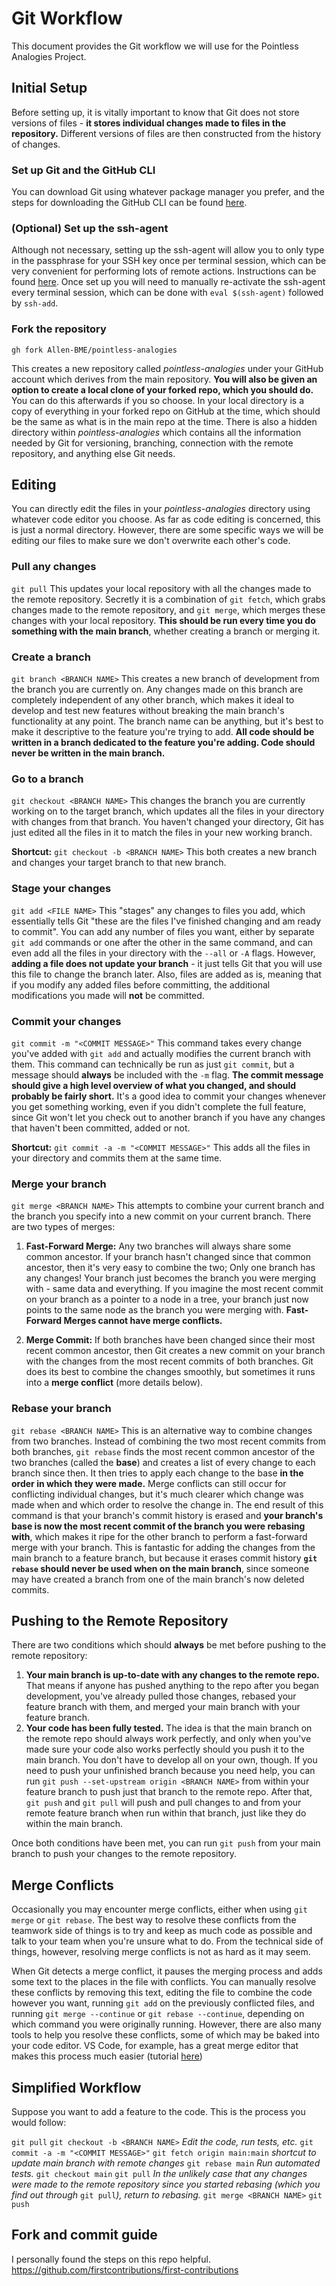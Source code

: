 # Git Workflow

This document provides the Git workflow we will use for the Pointless Analogies Project.

## Initial Setup

Before setting up, it is vitally important to know that Git does not store versions of files - **it stores individual changes made to files in the repository.** Different versions of files are then constructed from the history of changes.

### Set up Git and the GitHub CLI

You can download Git using whatever package manager you prefer, and the steps for downloading the GitHub CLI can be found [here](https://cli.github.com/manual/).

### (Optional) Set up the ssh-agent

Although not necessary, setting up the ssh-agent will allow you to only type in the passphrase for your SSH key once per terminal session, which can be very convenient for performing lots of remote actions. Instructions can be found [here](https://docs.github.com/en/authentication/connecting-to-github-with-ssh/generating-a-new-ssh-key-and-adding-it-to-the-ssh-agent?platform=linux). Once set up you will need to manually re-activate the ssh-agent every terminal session, which can be done with `eval $(ssh-agent)` followed by `ssh-add`.

### Fork the repository

`gh fork Allen-BME/pointless-analogies`

This creates a new repository called *pointless-analogies* under your GitHub account which derives from the main repository. **You will also be given an option to create a local clone of your forked repo, which you should do.** You can do this afterwards if you so choose. In your local directory is a copy of everything in your forked repo on GitHub at the time, which should be the same as what is in the main repo at the time. There is also a hidden directory within *pointless-analogies* which contains all the information needed by Git for versioning, branching, connection with the remote repository, and anything else Git needs.

## Editing

You can directly edit the files in your *pointless-analogies* directory using whatever code editor you choose. As far as code editing is concerned, this is just a normal directory. However, there are some specific ways we will be editing our files to make sure we don't overwrite each other's code.

### Pull any changes

`git pull`
This updates your local repository with all the changes made to the remote repository. Secretly it is a combination of `git fetch`, which grabs changes made to the remote repository, and `git merge`, which merges these changes with your local repository. **This should be run every time you do something with the main branch**, whether creating a branch or merging it.

### Create a branch

`git branch <BRANCH NAME>`
This creates a new branch of development from the branch you are currently on. Any changes made on this branch are completely independent of any other branch, which makes it ideal to develop and test new features without breaking the main branch's functionality at any point. The branch name can be anything, but it's best to make it descriptive to the feature you're trying to add. **All code should be written in a branch dedicated to the feature you're adding. Code should never be written in the main branch.**

### Go to a branch

`git checkout <BRANCH NAME>`
This changes the branch you are currently working on to the target branch, which updates all the files in your directory with changes from that branch. You haven't changed your directory, Git has just edited all the files in it to match the files in your new working branch.

**Shortcut:** `git checkout -b <BRANCH NAME>`
This both creates a new branch and changes your target branch to that new branch.

### Stage your changes

`git add <FILE NAME>`
This "stages" any changes to files you add, which essentially tells Git "these are the files I've finished changing and am ready to commit". You can add any number of files you want, either by separate `git add` commands or one after the other in the same command, and can even add all the files in your directory with the `--all` or `-A` flags. However, **adding a file does not update your branch** - it just tells Git that you will use this file to change the branch later. Also, files are added as is, meaning that if you modify any added files before committing, the additional modifications you made will **not** be committed.

### Commit your changes

`git commit -m "<COMMIT MESSAGE>"`
This command takes every change you've added with `git add` and actually modifies the current branch with them. This command can technically be run as just `git commit`, but a message should **always** be included with the `-m` flag. **The commit message should give a high level overview of what you changed, and should probably be fairly short.** It's a good idea to commit your changes whenever you get something working, even if you didn't complete the full feature, since Git won't let you check out to another branch if you have any changes that haven't been committed, added or not.

**Shortcut:** `git commit -a -m "<COMMIT MESSAGE>"`
This adds all the files in your directory and commits them at the same time.

### Merge your branch

`git merge <BRANCH NAME>`
This attempts to combine your current branch and the branch you specify into a new commit on your current branch. There are two types of merges:

1. **Fast-Forward Merge:** Any two branches will always share some common ancestor. If your branch hasn't changed since that common ancestor, then it's very easy to combine the two; Only one branch has any changes! Your branch just becomes the branch you were merging with - same data and everything. If you imagine the most recent commit on your branch as a pointer to a node in a tree, your branch just now points to the same node as the branch you were merging with. **Fast-Forward Merges cannot have merge conflicts.**

2. **Merge Commit:** If both branches have been changed since their most recent common ancestor, then Git creates a new commit on your branch with the changes from the most recent commits of both branches. Git does its best to combine the changes smoothly, but sometimes it runs into a **merge conflict** (more details below).

### Rebase your branch

`git rebase <BRANCH NAME>`
This is an alternative way to combine changes from two branches. Instead of combining the two most recent commits from both branches, `git rebase` finds the most recent common ancestor of the two branches (called the **base**) and creates a list of every change to each branch since then. It then tries to apply each change to the base **in the order in which they were made.** Merge conflicts can still occur for conflicting individual changes, but it's much clearer which change was made when and which order to resolve the change in. The end result of this command is that your branch's commit history is erased and **your branch's base is now the most recent commit of the branch you were rebasing with**, which makes it ripe for the other branch to perform a fast-forward merge with your branch. This is fantastic for adding the changes from the main branch to a feature branch, but because it erases commit history **`git rebase` should never be used when on the main branch**, since someone may have created a branch from one of the main branch's now deleted commits.

## Pushing to the Remote Repository

There are two conditions which should **always** be met before pushing to the remote repository:

1. **Your main branch is up-to-date with any changes to the remote repo.** That means if anyone has pushed anything to the repo after you began development, you've already pulled those changes, rebased your feature branch with them, and merged your main branch with your feature branch.
2. **Your code has been fully tested.** The idea is that the main branch on the remote repo should always work perfectly, and only when you've made sure your code also works perfectly should you push it to the main branch. You don't have to develop all on your own, though. If you need to push your unfinished branch because you need help, you can run `git push --set-upstream origin <BRANCH NAME>` from within your feature branch to push just that branch to the remote repo. After that, `git push` and `git pull` will push and pull changes to and from your remote feature branch when run within that branch, just like they do within the main branch.

Once both conditions have been met, you can run `git push` from your main branch to push your changes to the remote repository.

## Merge Conflicts

Occasionally you may encounter merge conflicts, either when using `git merge` or `git rebase`. The best way to resolve these conflicts from the teamwork side of things is to try and keep as much code as possible and talk to your team when you're unsure what to do. From the technical side of things, however, resolving merge conflicts is not as hard as it may seem.

When Git detects a merge conflict, it pauses the merging process and adds some text to the places in the file with conflicts. You can manually resolve these conflicts by removing this text, editing the file to combine the code however you want, running `git add` on the previously conflicted files, and running `git merge --continue` or `git rebase --continue`, depending on which command you were originally running. However, there are also many tools to help you resolve these conflicts, some of which may be baked into your code editor. VS Code, for example, has a great merge editor that makes this process much easier (tutorial [here](https://www.youtube.com/watch?v=HosPml1qkrg))

## Simplified Workflow

Suppose you want to add a feature to the code. This is the process you would follow:

`git pull`
`git checkout -b <BRANCH NAME>`
*Edit the code, run tests, etc.*
`git commit -a -m "<COMMIT MESSAGE>"`
`git fetch origin main:main` *shortcut to update main branch with remote changes*
`git rebase main`
*Run automated tests.*
`git checkout main`
`git pull`
*In the unlikely case that any changes were made to the remote repository since you started rebasing (which you find out through* `git pull`*), return to rebasing.*
`git merge <BRANCH NAME>`
`git push`

## Fork and commit guide
I personally found the steps on this repo helpful.
https://github.com/firstcontributions/first-contributions
